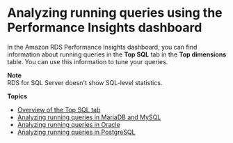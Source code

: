 # Analyzing running queries using the Performance Insights dashboard<a name="USER_PerfInsights.UsingDashboard.AnalyzeDBLoad.AdditionalMetrics"></a>

In the Amazon RDS Performance Insights dashboard, you can find information about running queries in the **Top SQL** tab in the **Top dimensions** table\. You can use this information to tune your queries\.

**Note**  
RDS for SQL Server doesn't show SQL\-level statistics\.

**Topics**
+ [Overview of the Top SQL tab](USER_PerfInsights.UsingDashboard.Components.AvgActiveSessions.TopLoadItemsTable.TopSQL.md)
+ [Analyzing running queries in MariaDB and MySQL](USER_PerfInsights.UsingDashboard.AnalyzeDBLoad.AdditionalMetrics.MySQL.md)
+ [Analyzing running queries in Oracle](USER_PerfInsights.UsingDashboard.AnalyzeDBLoad.AdditionalMetrics.Oracle.md)
+ [Analyzing running queries in PostgreSQL](USER_PerfInsights.UsingDashboard.AnalyzeDBLoad.AdditionalMetrics.PostgreSQL.md)